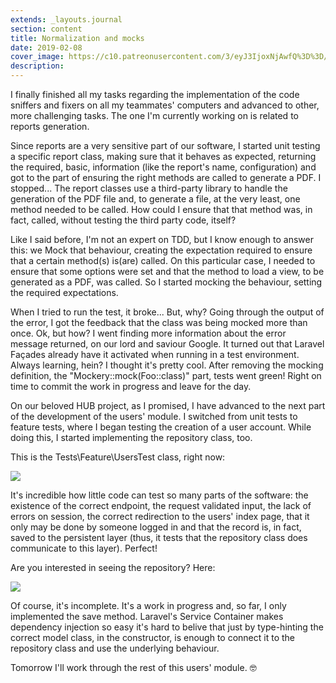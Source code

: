 ```yaml
---
extends: _layouts.journal
section: content
title: Normalization and mocks
date: 2019-02-08
cover_image: https://c10.patreonusercontent.com/3/eyJ3IjoxNjAwfQ%3D%3D/patreon-media/p/post/24547191/dd0571cd7b524c74851e921b27f7acf9/2?token-time=1552176000&token-hash=_VXE-mcGNEJifBM3fOk36e_WWflqn4U4uADLB6KsZXA%3D
description: 
---
```


I finally finished all my tasks regarding the implementation of the code sniffers and fixers on all my teammates' computers and advanced to other, more challenging tasks. The one I'm currently working on is related to reports generation.

Since reports are a very sensitive part of our software, I started unit testing a specific report class, making sure that it behaves as expected, returning the required, basic, information (like the report's name, configuration) and got to the part of ensuring the right methods are called to generate a PDF. I stopped... The report classes use a third-party library to handle the generation of the PDF file and, to generate a file, at the very least, one method needed to be called. How could I ensure that that method was, in fact, called, without testing the third party code, itself?

Like I said before, I'm not an expert on TDD, but I know enough to answer this: we Mock that behaviour, creating the expectation required to ensure that a certain method(s) is(are) called. On this particular case, I needed to ensure that some options were set and that the method to load a view, to be generated as a PDF, was called. So I started mocking the behaviour, setting the required expectations.

When I tried to run the test, it broke... But, why? Going through the output of the error, I got the feedback that the class was being mocked more than once. Ok, but how? I went finding more information about the error message returned, on our lord and saviour Google. It turned out that Laravel Façades already have it activated when running in a test environment. Always learning, hein? I thought it's pretty cool. After removing the mocking definition, the "Mockery::mock(Foo::class)" part, tests went green! Right on time to commit the work in progress and leave for the day.

On our beloved HUB project, as I promised, I have advanced to the next part of the development of the users' module. I switched from unit tests to feature tests, where I began testing the creation of a user account. While doing this, I started implementing the repository class, too.

This is the Tests\Feature\UsersTest class, right now:

![](https://c10.patreonusercontent.com/3/eyJ3IjoxMjQwfQ%3D%3D/patreon-media/p/post/24547191/c35c0974fc434ddea20d57bcec0f2317/1?token-time=1552176000&token-hash=9OeiGwmEwabY5ryeZyWHJBYsf-bljQPnKURTUHY1CYA%3D)

It's incredible how little code can test so many parts of the software: the existence of the correct endpoint, the request validated input, the lack of errors on session, the correct redirection to the users' index page, that it only may be done by someone logged in and that the record is, in fact, saved to the persistent layer (thus, it tests that the repository class does communicate to this layer). Perfect!

Are you interested in seeing the repository? Here:

![](https://c10.patreonusercontent.com/3/eyJ3IjoxMjQwfQ%3D%3D/patreon-media/p/post/24547191/778a07133f6b41efb3934f5385961c48/1?token-time=1552176000&token-hash=XS8Kym_sGz0zQY24qWlCJq07EotOs74uOMYAzdXBIEs%3D)

Of course, it's incomplete. It's a work in progress and, so far, I only implemented the save method. Laravel's Service Container makes dependency injection so easy it's hard to belive that just by type-hinting the correct model class, in the constructor, is enough to connect it to the repository class and use the underlying behaviour.

Tomorrow I'll work through the rest of this users' module. 🤓